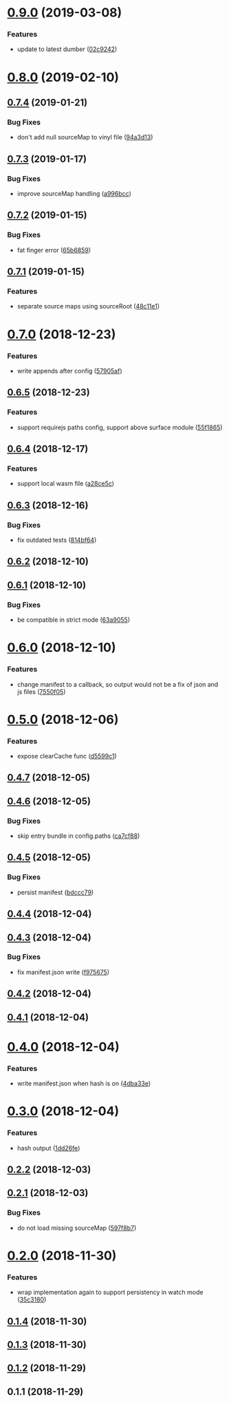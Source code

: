 # [0.9.0](https://github.com/dumberjs/gulp-dumber/compare/v0.8.0...v0.9.0) (2019-03-08)


### Features

* update to latest dumber ([02c9242](https://github.com/dumberjs/gulp-dumber/commit/02c9242))



# [0.8.0](https://github.com/dumberjs/gulp-dumber/compare/v0.7.4...v0.8.0) (2019-02-10)



## [0.7.4](https://github.com/dumberjs/gulp-dumber/compare/v0.7.3...v0.7.4) (2019-01-21)


### Bug Fixes

* don't add null sourceMap to vinyl file ([94a3d13](https://github.com/dumberjs/gulp-dumber/commit/94a3d13))



## [0.7.3](https://github.com/dumberjs/gulp-dumber/compare/v0.7.2...v0.7.3) (2019-01-17)


### Bug Fixes

* improve sourceMap handling ([a996bcc](https://github.com/dumberjs/gulp-dumber/commit/a996bcc))



## [0.7.2](https://github.com/dumberjs/gulp-dumber/compare/v0.7.1...v0.7.2) (2019-01-15)


### Bug Fixes

* fat finger error ([65b6859](https://github.com/dumberjs/gulp-dumber/commit/65b6859))



## [0.7.1](https://github.com/dumberjs/gulp-dumber/compare/v0.7.0...v0.7.1) (2019-01-15)


### Features

* separate source maps using sourceRoot ([48c11e1](https://github.com/dumberjs/gulp-dumber/commit/48c11e1))



# [0.7.0](https://github.com/dumberjs/gulp-dumber/compare/v0.6.5...v0.7.0) (2018-12-23)


### Features

* write appends after config ([57905af](https://github.com/dumberjs/gulp-dumber/commit/57905af))



## [0.6.5](https://github.com/dumberjs/gulp-dumber/compare/v0.6.4...v0.6.5) (2018-12-23)


### Features

* support requirejs paths config, support above surface module ([55f1865](https://github.com/dumberjs/gulp-dumber/commit/55f1865))



## [0.6.4](https://github.com/dumberjs/gulp-dumber/compare/v0.6.3...v0.6.4) (2018-12-17)


### Features

* support local wasm file ([a28ce5c](https://github.com/dumberjs/gulp-dumber/commit/a28ce5c))



## [0.6.3](https://github.com/dumberjs/gulp-dumber/compare/v0.6.2...v0.6.3) (2018-12-16)


### Bug Fixes

* fix outdated tests ([814bf64](https://github.com/dumberjs/gulp-dumber/commit/814bf64))



## [0.6.2](https://github.com/dumberjs/gulp-dumber/compare/v0.6.1...v0.6.2) (2018-12-10)



## [0.6.1](https://github.com/dumberjs/gulp-dumber/compare/v0.6.0...v0.6.1) (2018-12-10)


### Bug Fixes

* be compatible in strict mode ([63a9055](https://github.com/dumberjs/gulp-dumber/commit/63a9055))



# [0.6.0](https://github.com/dumberjs/gulp-dumber/compare/v0.5.0...v0.6.0) (2018-12-10)


### Features

* change manifest to a callback, so output would not be a fix of json and js files ([7550f05](https://github.com/dumberjs/gulp-dumber/commit/7550f05))



# [0.5.0](https://github.com/dumberjs/gulp-dumber/compare/v0.4.7...v0.5.0) (2018-12-06)


### Features

* expose clearCache func ([d5599c1](https://github.com/dumberjs/gulp-dumber/commit/d5599c1))



## [0.4.7](https://github.com/dumberjs/gulp-dumber/compare/v0.4.6...v0.4.7) (2018-12-05)



## [0.4.6](https://github.com/dumberjs/gulp-dumber/compare/v0.4.5...v0.4.6) (2018-12-05)


### Bug Fixes

* skip entry bundle in config.paths ([ca7cf88](https://github.com/dumberjs/gulp-dumber/commit/ca7cf88))



## [0.4.5](https://github.com/dumberjs/gulp-dumber/compare/v0.4.4...v0.4.5) (2018-12-05)


### Bug Fixes

* persist manifest ([bdccc79](https://github.com/dumberjs/gulp-dumber/commit/bdccc79))



## [0.4.4](https://github.com/dumberjs/gulp-dumber/compare/v0.4.3...v0.4.4) (2018-12-04)



## [0.4.3](https://github.com/dumberjs/gulp-dumber/compare/v0.4.2...v0.4.3) (2018-12-04)


### Bug Fixes

* fix manifest.json write ([f975675](https://github.com/dumberjs/gulp-dumber/commit/f975675))



## [0.4.2](https://github.com/dumberjs/gulp-dumber/compare/v0.4.1...v0.4.2) (2018-12-04)



## [0.4.1](https://github.com/dumberjs/gulp-dumber/compare/v0.4.0...v0.4.1) (2018-12-04)



# [0.4.0](https://github.com/dumberjs/gulp-dumber/compare/v0.3.0...v0.4.0) (2018-12-04)


### Features

* write manifest.json when hash is on ([4dba33e](https://github.com/dumberjs/gulp-dumber/commit/4dba33e))



# [0.3.0](https://github.com/dumberjs/gulp-dumber/compare/v0.2.2...v0.3.0) (2018-12-04)


### Features

* hash output ([1dd26fe](https://github.com/dumberjs/gulp-dumber/commit/1dd26fe))



## [0.2.2](https://github.com/huochunpeng/gulp-dumber/compare/v0.2.1...v0.2.2) (2018-12-03)



## [0.2.1](https://github.com/huochunpeng/gulp-dumber/compare/v0.2.0...v0.2.1) (2018-12-03)


### Bug Fixes

* do not load missing sourceMap ([597f8b7](https://github.com/huochunpeng/gulp-dumber/commit/597f8b7))



# [0.2.0](https://github.com/huochunpeng/gulp-dumber/compare/v0.1.4...v0.2.0) (2018-11-30)


### Features

* wrap implementation again to support persistency in watch mode ([35c3180](https://github.com/huochunpeng/gulp-dumber/commit/35c3180))



## [0.1.4](https://github.com/huochunpeng/gulp-dumber/compare/v0.1.3...v0.1.4) (2018-11-30)



## [0.1.3](https://github.com/huochunpeng/gulp-dumber/compare/v0.1.2...v0.1.3) (2018-11-30)



## [0.1.2](https://github.com/huochunpeng/gulp-dumber/compare/v0.1.1...v0.1.2) (2018-11-29)



## 0.1.1 (2018-11-29)




